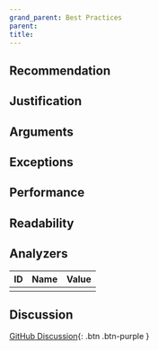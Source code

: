 ```yaml
---
grand_parent: Best Practices
parent: 
title: 
---
```


## Recommendation

## Justification

## Arguments

## Exceptions

## Performance

## Readability

## Analyzers

| ID | Name | Value
|:-|:-|:-|
| | | |

## Discussion

[GitHub Discussion](){: .btn .btn-purple }
